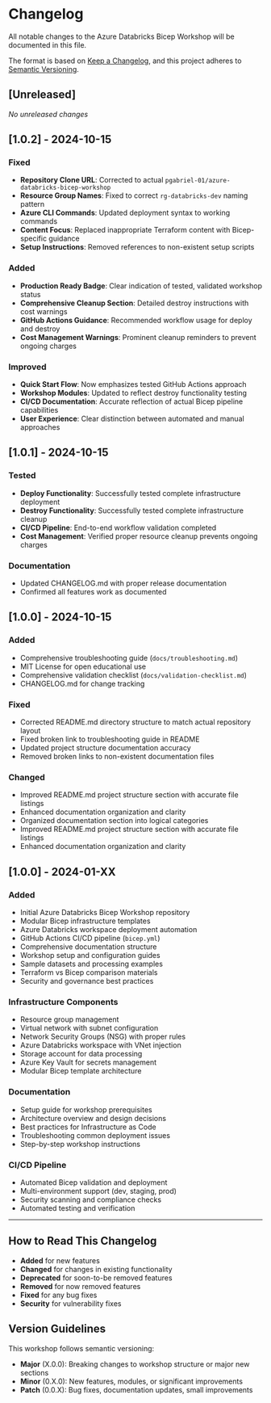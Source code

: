 # Changelog

All notable changes to the Azure Databricks Bicep Workshop will be documented in this file.

The format is based on [Keep a Changelog](https://keepachangelog.com/en/1.0.0/),
and this project adheres to [Semantic Versioning](https://semver.org/spec/v2.0.0.html).

## [Unreleased]

*No unreleased changes*

## [1.0.2] - 2024-10-15

### Fixed
- **Repository Clone URL**: Corrected to actual `pgabriel-01/azure-databricks-bicep-workshop`
- **Resource Group Names**: Fixed to correct `rg-databricks-dev` naming pattern
- **Azure CLI Commands**: Updated deployment syntax to working commands
- **Content Focus**: Replaced inappropriate Terraform content with Bicep-specific guidance
- **Setup Instructions**: Removed references to non-existent setup scripts

### Added
- **Production Ready Badge**: Clear indication of tested, validated workshop status
- **Comprehensive Cleanup Section**: Detailed destroy instructions with cost warnings
- **GitHub Actions Guidance**: Recommended workflow usage for deploy and destroy
- **Cost Management Warnings**: Prominent cleanup reminders to prevent ongoing charges

### Improved
- **Quick Start Flow**: Now emphasizes tested GitHub Actions approach
- **Workshop Modules**: Updated to reflect destroy functionality testing
- **CI/CD Documentation**: Accurate reflection of actual Bicep pipeline capabilities
- **User Experience**: Clear distinction between automated and manual approaches

## [1.0.1] - 2024-10-15

### Tested
- **Deploy Functionality**: Successfully tested complete infrastructure deployment
- **Destroy Functionality**: Successfully tested complete infrastructure cleanup
- **CI/CD Pipeline**: End-to-end workflow validation completed
- **Cost Management**: Verified proper resource cleanup prevents ongoing charges

### Documentation
- Updated CHANGELOG.md with proper release documentation
- Confirmed all features work as documented

## [1.0.0] - 2024-10-15

### Added
- Comprehensive troubleshooting guide (`docs/troubleshooting.md`)
- MIT License for open educational use
- Comprehensive validation checklist (`docs/validation-checklist.md`) 
- CHANGELOG.md for change tracking

### Fixed
- Corrected README.md directory structure to match actual repository layout
- Fixed broken link to troubleshooting guide in README
- Updated project structure documentation accuracy
- Removed broken links to non-existent documentation files

### Changed
- Improved README.md project structure section with accurate file listings
- Enhanced documentation organization and clarity
- Organized documentation section into logical categories
- Improved README.md project structure section with accurate file listings
- Enhanced documentation organization and clarity

## [1.0.0] - 2024-01-XX

### Added
- Initial Azure Databricks Bicep Workshop repository
- Modular Bicep infrastructure templates
- Azure Databricks workspace deployment automation
- GitHub Actions CI/CD pipeline (`bicep.yml`)
- Comprehensive documentation structure
- Workshop setup and configuration guides
- Sample datasets and processing examples
- Terraform vs Bicep comparison materials
- Security and governance best practices

### Infrastructure Components
- Resource group management
- Virtual network with subnet configuration
- Network Security Groups (NSG) with proper rules
- Azure Databricks workspace with VNet injection
- Storage account for data processing
- Azure Key Vault for secrets management
- Modular Bicep template architecture

### Documentation
- Setup guide for workshop prerequisites
- Architecture overview and design decisions
- Best practices for Infrastructure as Code
- Troubleshooting common deployment issues
- Step-by-step workshop instructions

### CI/CD Pipeline
- Automated Bicep validation and deployment
- Multi-environment support (dev, staging, prod)
- Security scanning and compliance checks
- Automated testing and verification

---

## How to Read This Changelog

- **Added** for new features
- **Changed** for changes in existing functionality  
- **Deprecated** for soon-to-be removed features
- **Removed** for now removed features
- **Fixed** for any bug fixes
- **Security** for vulnerability fixes

## Version Guidelines

This workshop follows semantic versioning:
- **Major** (X.0.0): Breaking changes to workshop structure or major new sections
- **Minor** (0.X.0): New features, modules, or significant improvements
- **Patch** (0.0.X): Bug fixes, documentation updates, small improvements